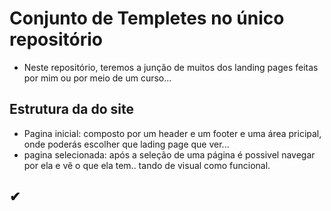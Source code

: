 # Conjunto de Templetes no único repositório

* Neste repositório, teremos a junção de muitos dos landing pages feitas por mim ou por meio de um curso...

## Estrutura da do site
* Pagina inicial: composto por um header e um footer e uma área pricipal, onde poderás escolher que lading page que ver...
* pagina selecionada: após a seleção de uma página é possivel navegar por ela e vê o que ela tem.. tando de visual como funcional.

## ✔